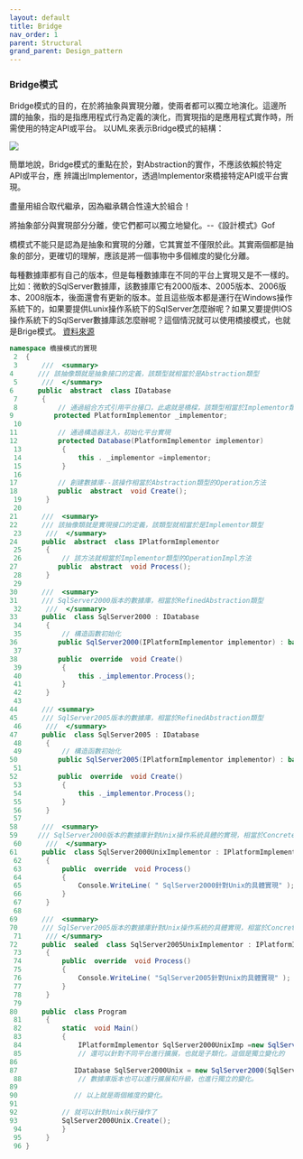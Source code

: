 ```yaml
---
layout: default
title: Bridge
nav_order: 1
parent: Structural
grand_parent: Design_pattern
---
```


### Bridge模式
Bridge模式的目的，在於將抽象與實現分離，使兩者都可以獨立地演化。這邊所謂的抽象，指的是指應用程式行為定義的演化，而實現指的是應用程式實作時，所需使用的特定API或平台。
以UML來表示Bridge模式的結構：

![](https://openhome.cc/Gossip/DesignPattern/images/Bridge-4.jpg)

簡單地說，Bridge模式的重點在於，對Abstraction的實作，不應該依賴於特定API或平台，應 辨識出Implementor，透過Implementor來橋接特定API或平台實現。

盡量用組合取代繼承，因為繼承耦合性遠大於組合！

將抽象部分與實現部分分離，使它們都可以獨立地變化。--《設計模式》Gof

橋模式不能只是認為是抽象和實現的分離，它其實並不僅限於此。其實兩個都是抽象的部分，更確切的理解，應該是將一個事物中多個維度的變化分離。


每種數據庫都有自己的版本，但是每種數據庫在不同的平台上實現又是不一樣的。比如：微軟的SqlServer數據庫，該數據庫它有2000版本、2005版本、2006版本、2008版本，後面還會有更新的版本。並且這些版本都是運行在Windows操作系統下的，如果要提供Lunix操作系統下的SqlServer怎麼辦呢？如果又要提供IOS操作系統下的SqlServer數據庫該怎麼辦呢？這個情況就可以使用橋接模式，也就是Brige模式。
[資料來源](https://www.cnblogs.com/PatrickLiu/p/7699301.html)

``` c#
namespace 橋接模式的實現
 2  {
 3      ///  <summary> 
4      /// 該抽像類就是抽象接口的定義，該類型就相當於是Abstraction類型
 5      ///  </summary> 
6      public  abstract  class IDatabase
 7      {
 8          // 通過組合方式引用平台接口，此處就是橋樑，該類型相當於Implementor類型
9          protected PlatformImplementor _implementor;
 10  
11          // 通過構造器注入，初始化平台實現
12          protected Database(PlatformImplementor implementor)
 13          {
 14              this . _implementor =implementor;
 15          }
 16  
17          // 創建數據庫--該操作相當於Abstraction類型的Operation方法
18          public  abstract  void Create();
 19      }
 20  
21      ///  <summary> 
22      /// 該抽像類就是實現接口的定義，該類型就相當於是Implementor類型
 23      ///  </summary> 
24      public  abstract  class IPlatformImplementor
 25      {
 26          // 該方法就相當於Implementor類型的OperationImpl方法
27          public  abstract  void Process();
 28      }
 29 
30      ///  <summary> 
31      /// SqlServer2000版本的數據庫，相當於RefinedAbstraction類型
 32      ///  </summary> 
33      public  class SqlServer2000 : IDatabase
 34      {
 35          // 構造函數初始化
36          public SqlServer2000(IPlatformImplementor implementor) : base (implementor) { }
 37  
38          public  override  void Create()
 39          {
 40              this ._implementor.Process();
 41          }
 42      }
 43  
44      /// <summary> 
45      /// SqlServer2005版本的數據庫，相當於RefinedAbstraction類型
 46      ///  </summary> 
47      public  class SqlServer2005 : IDatabase
 48      {
 49          // 構造函數初始化
50          public SqlServer2005(IPlatformImplementor implementor) : base (implementor) { }
 51  
52          public  override  void Create()
 53          {
 54              this ._implementor.Process();
 55          }
 56      }
 57  
58      ///  <summary> 
59     /// SqlServer2000版本的數據庫針對Unix操作系統具體的實現，相當於ConcreteImplementorA類型
 60      ///  </summary> 
61      public  class SqlServer2000UnixImplementor : IPlatformImplementor
 62      {
 63          public  override  void Process()
 64          {
 65              Console.WriteLine( " SqlServer2000針對Unix的具體實現" );
 66          }
 67      }
 68  
69      ///  <summary> 
70      /// SqlServer2005版本的數據庫針對Unix操作系統的具體實現，相當於ConcreteImplementorB類型
 71      /// </summary> 
72      public  sealed  class SqlServer2005UnixImplementor : IPlatformImplementor
 73      {
 74          public  override  void Process()
 75          {
 76              Console.WriteLine( "SqlServer2005針對Unix的具體實現" );
 77          }
 78      }
 79  
80      public  class Program
 81      {
 82          static  void Main()
 83          {
 84              IPlatformImplementor SqlServer2000UnixImp =new SqlServer2000UnixImplementor()
 85              // 還可以針對不同平台進行擴展，也就是子類化，這個是獨立變化的
86  
87              IDatabase SqlServer2000Unix = new SqlServer2000(SqlServer2000UnixImp);
 88              // 數據庫版本也可以進行擴展和升級，也進行獨立的變化。
89  
90              // 以上就是兩個維度的變化。
91  
92           // 就可以針對Unix執行操作了
93           SqlServer2000Unix.Create();
 94          }
 95      }
 96 }

```